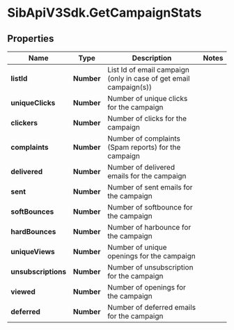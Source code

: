 # SibApiV3Sdk.GetCampaignStats

## Properties
Name | Type | Description | Notes
------------ | ------------- | ------------- | -------------
**listId** | **Number** | List Id of email campaign (only in case of get email campaign(s)) | 
**uniqueClicks** | **Number** | Number of unique clicks for the campaign | 
**clickers** | **Number** | Number of clicks for the campaign | 
**complaints** | **Number** | Number of complaints (Spam reports) for the campaign | 
**delivered** | **Number** | Number of delivered emails for the campaign | 
**sent** | **Number** | Number of sent emails for the campaign | 
**softBounces** | **Number** | Number of softbounce for the campaign | 
**hardBounces** | **Number** | Number of harbounce for the campaign | 
**uniqueViews** | **Number** | Number of unique openings for the campaign | 
**unsubscriptions** | **Number** | Number of unsubscription for the campaign | 
**viewed** | **Number** | Number of openings for the campaign | 
**deferred** | **Number** | Number of deferred emails for the campaign | 


